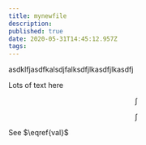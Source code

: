 ```yaml
---
title: mynewfile
description: 
published: true
date: 2020-05-31T14:45:12.957Z
tags: 
---
```


asdklfjasdfkalsdjfalksdfjlkasdfjlkasdfj




Lots of text here



$$
\int \tag{test}
$$

$$
\int \label{val}
$$

See $\eqref{val}$ 